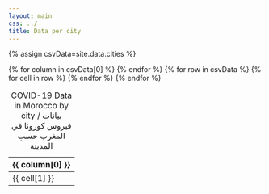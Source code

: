```yaml
---
layout: main
css: ../
title: Data per city
---
```


{% assign csvData=site.data.cities %}

<table>
    <caption>COVID-19 Data in Morocco by city / بيانات فيروس كورونا في المغرب حسب المدينة</caption>
    <thead>
    {% for column in csvData[0] %}
        <th>{{ column[0] }}</th>
    {% endfor %}
    </thead>
    <tbody>
    {% for row in csvData %}
        <tr>
        {% for cell in row %}
            <td>{{ cell[1] }}</td>
        {% endfor %}
        </tr>
    {% endfor %}
    </tbody>
</table>